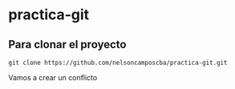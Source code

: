 # practica-git
## Para clonar el proyecto

    git clone https://github.com/nelsoncamposcba/practica-git.git    

Vamos a crear un conflicto
